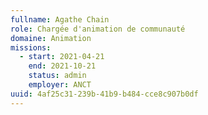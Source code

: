 ```yaml
---
fullname: Agathe Chain
role: Chargée d'animation de communauté
domaine: Animation
missions:
  - start: 2021-04-21
    end: 2021-10-21
    status: admin
    employer: ANCT
uuid: 4af25c31-239b-41b9-b484-cce8c907b0df
---
```

